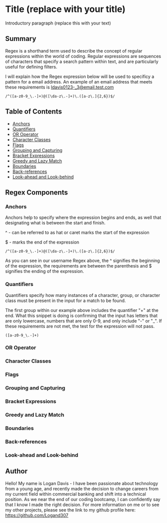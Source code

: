 # Title (replace with your title)

Introductory paragraph (replace this with your text)

## Summary

Regex is a shorthand term used to describe the concept of regular expressions within the world of coding. Regular expressions are sequences of characters that specify a search pattern within text, and are particularly useful for defining filters. 

I will explain how the Regex expression below will be used to specificy a pattern for a email address. An example of an email address that meets these requirements is ldavis0123-_3@email.test.com

```
/^([a-z0-9_\.-]+)@([\da-z\.-]+)\.([a-z\.]{2,6})$/

```



## Table of Contents

- [Anchors](#anchors)
- [Quantifiers](#quantifiers)
- [OR Operator](#or-operator)
- [Character Classes](#character-classes)
- [Flags](#flags)
- [Grouping and Capturing](#grouping-and-capturing)
- [Bracket Expressions](#bracket-expressions)
- [Greedy and Lazy Match](#greedy-and-lazy-match)
- [Boundaries](#boundaries)
- [Back-references](#back-references)
- [Look-ahead and Look-behind](#look-ahead-and-look-behind)

## Regex Components

### Anchors

Anchors help to specify where the expression begins and ends, as well that designating what is between the start and finish.

^ - can be referred to as hat or caret marks the start of the expression

$ - marks the end of the expression

```
/^([a-z0-9_\.-]+)@([\da-z\.-]+)\.([a-z\.]{2,6})$/

```

As you can see in our username Regex above, the ^ signifies the beginning of the expression, the requirements are between the parenthesis and $ signifies the ending of the expression.

### Quantifiers

Quantifiers specify how many instances of a character, group, or character class must be present in the input for a match to be found.

The first group within our example above includes the quantifier "+" at the end. What this snippet is doing is confirming that the input has letters that are only lowercase, numbers that are only 0-9, and only include "-" or "_". If these requirements are not met, the test for the expression will not pass.

```
([a-z0-9_\.-]+)

```

### OR Operator

### Character Classes

### Flags

### Grouping and Capturing

### Bracket Expressions

### Greedy and Lazy Match

### Boundaries

### Back-references

### Look-ahead and Look-behind

## Author

Hello! My name is Logan Davis - I have been passionate about technology from a young age, and recently made the decision to change careers from my current field within commercial banking and shift into a technical position. As we near the end of our coding bootcamp, I can confidently say that I know I made the right decision. For more information on me or to see my other projects, please see the link to my github profile here: https://github.com/Logand307
